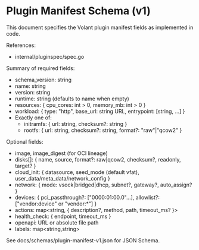 # Plugin Manifest Schema (v1)

This document specifies the Volant plugin manifest fields as implemented in code.

References:
- internal/pluginspec/spec.go

Summary of required fields:
- schema_version: string
- name: string
- version: string
- runtime: string (defaults to name when empty)
- resources: { cpu_cores: int > 0, memory_mb: int > 0 }
- workload: { type: "http", base_url: string URL, entrypoint: [string, ...] }
- Exactly one of:
  - initramfs: { url: string, checksum?: string }
  - rootfs: { url: string, checksum?: string, format?: "raw"|"qcow2" }

Optional fields:
- image, image_digest (for OCI lineage)
- disks[]: { name, source, format?: raw|qcow2, checksum?, readonly, target? }
- cloud_init: { datasource, seed_mode (default vfat), user_data/meta_data/network_config }
- network: { mode: vsock|bridged|dhcp, subnet?, gateway?, auto_assign? }
- devices: { pci_passthrough?: ["0000:01:00.0"...], allowlist?: ["vendor:device" or "vendor:*"] }
- actions: map<string, { description?, method, path, timeout_ms? }>
- health_check: { endpoint, timeout_ms }
- openapi: URL or absolute file path
- labels: map<string,string>

See docs/schemas/plugin-manifest-v1.json for JSON Schema.
